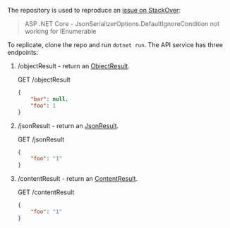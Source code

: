 ﻿The repository is used to reproduce an [issue on StackOver](https://stackoverflow.com/questions/72048707/asp-net-core-jsonserializeroptions-defaultignorecondition-not-working-for-ienu): 
> ASP .NET Core - JsonSerializerOptions.DefaultIgnoreCondition not working for IEnumerable<T> 

To replicate, clone the repo and run `dotnet run`. The API service has three endpoints:

1. /objectResult - return an [ObjectResult](https://docs.microsoft.com/en-us/dotnet/api/microsoft.aspnetcore.mvc.objectresult?view=aspnetcore-3.1). 
   
   GET /objectResult
   ```json
   {
       "bar": null,
       "foo": 1
   }
   ```

2. /jsonResult - return an [JsonResult](https://docs.microsoft.com/en-us/dotnet/api/microsoft.aspnetcore.mvc.jsonresult?view=aspnetcore-3.1).
   
   GET /jsonResult
   ```json
   {
       "foo": "1"
   }
   ```

3. /contentResult - return an [ContentResult](https://docs.microsoft.com/en-us/dotnet/api/microsoft.aspnetcore.mvc.contentresult?view=aspnetcore-3.1). 
   
   GET /contentResult
   ```json
   {
       "foo": "1"
   }
   ```
